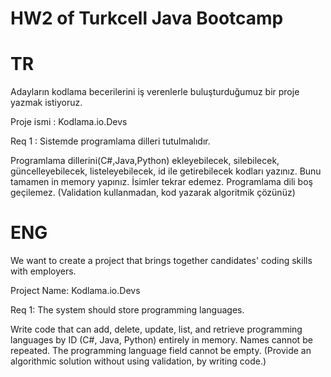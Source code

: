 # HW2 of Turkcell Java Bootcamp

# TR

Adayların kodlama becerilerini iş verenlerle buluşturduğumuz bir proje yazmak istiyoruz.

Proje ismi : Kodlama.io.Devs

Req 1 : Sistemde programlama dilleri tutulmalıdır.

Programlama dillerini(C#,Java,Python) ekleyebilecek, silebilecek, güncelleyebilecek, listeleyebilecek, id ile getirebilecek kodları yazınız. Bunu tamamen in memory yapınız.
İsimler tekrar edemez.
Programlama dili boş geçilemez. (Validation kullanmadan, kod yazarak algoritmik çözünüz)

# ENG

We want to create a project that brings together candidates' coding skills with employers.

Project Name: Kodlama.io.Devs

Req 1: The system should store programming languages.

Write code that can add, delete, update, list, and retrieve programming languages by ID (C#, Java, Python) entirely in memory. 
Names cannot be repeated. 
The programming language field cannot be empty. (Provide an algorithmic solution without using validation, by writing code.)
